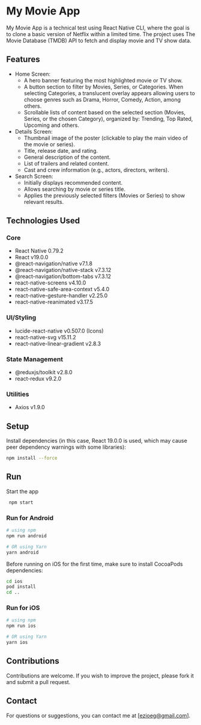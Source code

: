# My Movie App
My Movie App is a technical test using React Native CLI, where the goal is to clone a basic version of Netflix within a limited time. The project uses The Movie Database (TMDB) API to fetch and display movie and TV show data.

## Features

- Home Screen:
  - A hero banner featuring the most highlighted movie or TV show.
  - A button section to filter by Movies, Series, or Categories. When selecting Categories, a translucent overlay appears allowing users to choose genres such as Drama, Horror, Comedy, Action, among others.
  - Scrollable lists of content based on the selected section (Movies, Series, or the chosen Category), organized by: Trending, Top Rated, Upcoming and others.
- Details Screen:
  - Thumbnail image of the poster (clickable to play the main video of the movie or series).
  - Title, release date, and rating.
  - General description of the content.
  - List of trailers and related content.
  - Cast and crew information (e.g., actors, directors, writers).
- Search Screen:
  - Initially displays recommended content.
  - Allows searching by movie or series title.
  - Applies the previously selected filters (Movies or Series) to show relevant results.

## Technologies Used
### Core
- React Native 0.79.2
- React v19.0.0
- @react-navigation/native v7.1.8
- @react-navigation/native-stack v7.3.12
- @react-navigation/bottom-tabs v7.3.12
- react-native-screens v4.10.0
- react-native-safe-area-context v5.4.0
- react-native-gesture-handler v2.25.0
- react-native-reanimated v3.17.5

### UI/Styling
- lucide-react-native v0.507.0 (Icons)
- react-native-svg v15.11.2
- react-native-linear-gradient v2.8.3

### State Management
- @reduxjs/toolkit v2.8.0
- react-redux v9.2.0

### Utilities
- Axios v1.9.0

## Setup
Install dependencies (in this case, React 19.0.0 is used, which may cause peer dependency warnings with some libraries):
```bash
npm install --force
   ```
   
## Run
Start the app

   ```bash
    npm start
   ```

### Run for Android
```bash
# using npm
npm run android

# OR using Yarn
yarn android
```

Before running on iOS for the first time, make sure to install CocoaPods dependencies:
```bash
cd ios
pod install
cd ..
```

### Run for iOS
```bash
# using npm
npm run ios

# OR using Yarn
yarn ios
```
   
## Contributions
Contributions are welcome. If you wish to improve the project, please fork it and submit a pull request.

## Contact
For questions or suggestions, you can contact me at [ezioeg@gmail.com].
